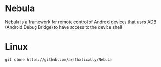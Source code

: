# Nebula
Nebula is a framework for remote control of Android devices that uses ADB (Android Debug Bridge) to have access to the device shell
# Linux
```
git clone https://github.com/axsthxtically/Nebula
``` 
